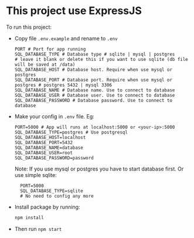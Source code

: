 # This project use ExpressJS

To run this project:
- Copy file `.env.example` and rename to `.env`
    ```
    PORT # Port for app running
    SQL_DATABASE_TYPE # Database type # sqlite | mysql | postgres
    # leave it blank or delete this if you want to use sqlite (db file will be saved at /data)
    SQL_DATABASE_HOST # Database host. Require when use mysql or postgres
    SQL_DATABASE_PORT # Database port. Require when use mysql or postgres # postgres 5432 | mysql 3306
    SQL_DATABASE_NAME # Database name. Use to connect to database
    SQL_DATABASE_USER # Database user. Use to connect to database
    SQL_DATABASE_PASSWORD # Database password. Use to connect to database
    ```
- Make your config in `.env` file. Eg:
    ```
    PORT=5000 # App will runs at localhost:5000 or <your-ip>:5000
    SQL_DATABASE_TYPE=postgres # Use postgresql
    SQL_DATABASE_HOST=localhost
    SQL_DATABASE_PORT=5432
    SQL_DATABASE_NAME=database
    SQL_DATABASE_USER=root
    SQL_DATABASE_PASSWORD=password
    ```
  Note: If you use mysql or postgres you have to start database first. 
  Or use simple sqlite:
  ```
    PORT=5000
    SQL_DATABASE_TYPE=sqlite
    # No need to config any more
  ```
- Install package by running:
  ```bash
  npm install
  ```  
- Then run `npm start`